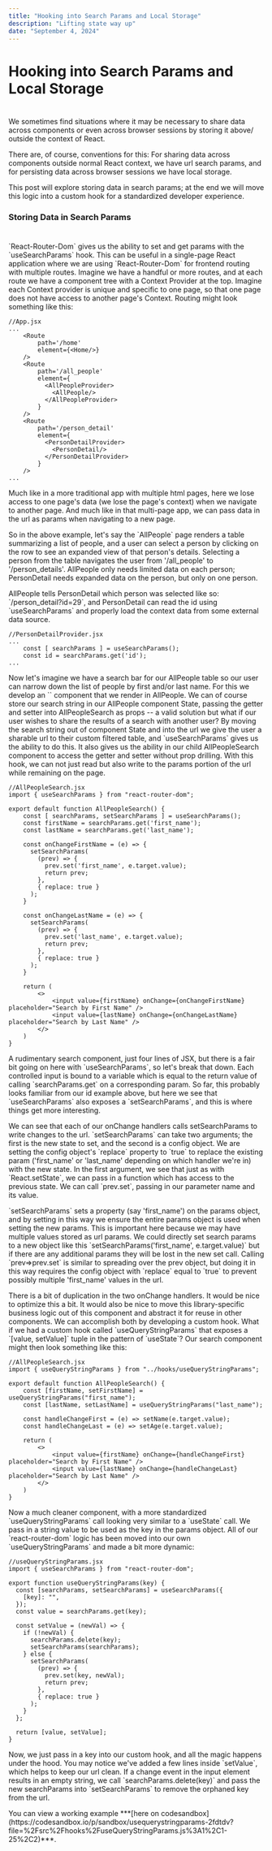 ```yaml
---
title: "Hooking into Search Params and Local Storage"
description: "Lifting state way up"
date: "September 4, 2024"
---
```


# Hooking into Search Params and Local Storage
# 
<p></p>  
<p>We sometimes find situations where it may be necessary to share data across components or even across browser sessions by storing it above/ outside the context of React. </p>  
<p></p>  
<p>There are, of course, conventions for this: For sharing data across components outside normal React context, we have url search params, and for persisting data across browser sessions we have local storage.</p>  
<p></p>  
<p>This post will explore storing data in search params; at the end we will move this logic into a custom hook for a standardized developer experience.</p>  
<p></p>  

### Storing Data in Search Params
#  
<p></p>  
<p>`React-Router-Dom` gives us the ability to set and get params with the `useSearchParams` hook. This can be useful in a single-page React application where we are using `React-Router-Dom` for frontend routing with multiple routes. Imagine we have a handful or more routes, and at each route we have a component tree with a Context Provider at the top. Imagine each Context provider is unique and specific to one page, so that one page does not have access to another page's Context. Routing might look something like this:</p>  
<p></p>  

```
//App.jsx
...
    <Route 
        path='/home' 
        element={<Home/>} 
    />
    <Route 
        path='/all_people' 
        element={
          <AllPeopleProvider>
            <AllPeople/>
          </AllPeopleProvider>
        } 
    />
    <Route 
        path='/person_detail' 
        element={
          <PersonDetailProvider>
            <PersonDetail/>
          </PersonDetailProvider>
        } 
    />
...
```

<p></p>  
<p>Much like in a more traditional app with multiple html pages, here we lose access to one page's data (we lose the page's context) when we navigate to another page. And much like in that multi-page app, we can pass data in the url as params when navigating to a new page.</p>  
<p></p>   
<p>So in the above example, let's say the `AllPeople` page renders a table summarizing a list of people, and a user can select a person by clicking on the row to see an expanded view of that person's details. Selecting a person from the table navigates the user from '/all_people' to '/person_details'. AllPeople only needs limited data on each person; PersonDetail needs expanded data on the person, but only on one person.</p>  
<p></p>   
<p>AllPeople tells PersonDetail which person was selected like so: `/person_detail?id=29`, and PersonDetail can read the id using `useSearchParams` and properly load the context data from some external data source.</p>  
<p></p>   

```
//PersonDetailProvider.jsx
...
    const [ searchParams ] = useSearchParams();
    const id = searchParams.get('id');
...
```

<p></p>   
<p>Now let's imagine we have a search bar for our AllPeople table so our user can narrow down the list of people by first and/or last name. For this we develop an `<AllPeopleSearch/>` component that we render in AllPeople. We can of course store our search string in our AllPeople component State, passing the getter and setter into AllPeopleSearch as props -- a valid solution but what if our user wishes to share the results of a search with another user? By moving the search string out of component State and into the url we give the user a sharable url to their custom filtered table, and `useSearchParams` gives us the ability to do this. It also gives us the ability in our child AllPeopleSearch component to access the getter and setter without prop drilling. With this hook, we can not just read but also write to the params portion of the url while remaining on the page.</p>  
<p></p>   

```
//AllPeopleSearch.jsx
import { useSearchParams } from "react-router-dom";

export default function AllPeopleSearch() {
    const [ searchParams, setSearchParams ] = useSearchParams();
    const firstName = searchParams.get('first_name');
    const lastName = searchParams.get('last_name');

    const onChangeFirstName = (e) => {
      setSearchParams(
        (prev) => {
          prev.set('first_name', e.target.value);
          return prev;
        },
        { replace: true }
      );
    }
    
    const onChangeLastName = (e) => {
      setSearchParams(
        (prev) => {
          prev.set('last_name', e.target.value);
          return prev;
        },
        { replace: true }
      );
    }

    return (
        <>
            <input value={firstName} onChange={onChangeFirstName} placeholder="Search by First Name" />
            <input value={lastName} onChange={onChangeLastName} placeholder="Search by Last Name" />
        </>
    )
}
```

<p></p>   
<p>A rudimentary search component, just four lines of JSX, but there is a fair bit going on here with `useSearchParams`, so let's break that down. Each controlled input is bound to a variable which is equal to the return value of calling `searchParams.get` on a corresponding param. So far, this probably looks familiar from our id example above, but here we see that `useSearchParams` also exposes a `setSearchParams`, and this is where things get more interesting.</p>  
<p></p>  
<p>We can see that each of our onChange handlers calls setSearchParams to write changes to the url. `setSearchParams` can take two arguments; the first is the new state to set, and the second is a config object. We are setting the config object's `replace` property to `true` to replace the existing param ('first_name' or 'last_name' depending on which handler we're in) with the new state. In the first argument, we see that just as with `React.setState`, we can pass in a function which has access to the previous state. We can call `prev.set`, passing in our parameter name and its value.</p>  
<p></p>  
<p>`setSearchParams` sets a property (say 'first_name') on the params object, and by setting in this way we ensure the entire params object is used when setting the new params. This is important here because we may have multiple values stored as url params. We could directly set search params to a new object like this `setSearchParams('first_name', e.target.value)` but if there are any additional params they will be lost in the new set call. Calling `prev=>prev.set` is similar to spreading over the prev object, but doing it in this way requires the config object with `replace` equal to `true` to prevent possibly multiple 'first_name' values in the url.</p>  
<p></p>  
<p>There is a bit of duplication in the two onChange handlers. It would be nice to optimize this a bit. It would also be nice to move this library-specific business logic out of this component and abstract it for reuse in other components. We can accomplish both by developing a custom hook. What if we had a custom hook called `useQueryStringParams` that exposes a `[value, setValue]` tuple in the pattern of `useState`? Our search component might then look something like this:</p>  
<p></p>  

```
//AllPeopleSearch.jsx
import { useQueryStringParams } from "../hooks/useQueryStringParams";

export default function AllPeopleSearch() {
    const [firstName, setFirstName] = useQueryStringParams("first_name");
    const [lastName, setLastName] = useQueryStringParams("last_name");

    const handleChangeFirst = (e) => setName(e.target.value);
    const handleChangeLast = (e) => setAge(e.target.value);

    return (
        <>
            <input value={firstName} onChange={handleChangeFirst} placeholder="Search by First Name" />
            <input value={lastName} onChange={handleChangeLast} placeholder="Search by Last Name" />
        </>
    )
}
```

<p></p>  
<p>Now a much cleaner component, with a more standardized `useQueryStringParams` call looking very similar to a `useState` call. We pass in a string value to be used as the key in the params object. All of our `react-router-dom` logic has been moved into our own `useQueryStringParams` and made a bit more dynamic:</p>  
<p></p>  

```
//useQueryStringParams.jsx
import { useSearchParams } from "react-router-dom";

export function useQueryStringParams(key) {
  const [searchParams, setSearchParams] = useSearchParams({
    [key]: "",
  });
  const value = searchParams.get(key);

  const setValue = (newVal) => {
    if (!newVal) {
      searchParams.delete(key);
      setSearchParams(searchParams);
    } else {
      setSearchParams(
        (prev) => {
          prev.set(key, newVal);
          return prev;
        },
        { replace: true }
      );
    }
  };

  return [value, setValue];
}
```

<p></p>  
<p>Now, we just pass in a key into our custom hook, and all the magic happens under the hood. You may notice we've added a few lines inside `setValue`, which helps to keep our url clean. If a change event in the input element results in an empty string, we call `searchParams.delete(key)` and pass the new searchParams into `setSearchParams` to remove the orphaned key from the url.</p>  
<p></p>  
<p>You can view a working example ***[here on codesandbox](https://codesandbox.io/p/sandbox/usequerystringparams-2fdtdv?file=%2Fsrc%2Fhooks%2FuseQueryStringParams.js%3A1%2C1-25%2C2)***.</p>  
<p></p>  